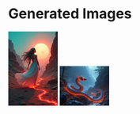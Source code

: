 # Generated Images



<img src="2025_07_20_01.png" width="100"/> <img src="2025_07_20_02.png" width="100"/>